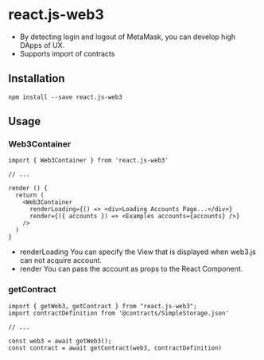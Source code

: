 # react.js-web3

- By detecting login and logout of MetaMask, you can develop high DApps of UX.
- Supports import of contracts

## Installation

`npm install --save react.js-web3`

## Usage
### Web3Container
```
import { Web3Container } from 'react.js-web3'

// ...

render () {
  return (
    <Web3Container
      renderLoading={() => <div>Loading Accounts Page...</div>}
      render={({ accounts }) => <Examples accounts={accounts} />}
    />
  )
}
```

- renderLoading 
You can specify the View that is displayed when web3.js can not acquire account.
- render
You can pass the account as props to the React Component.

### getContract

```
import { getWeb3, getContract } from "react.js-web3";
import contractDefinition from '@contracts/SimpleStorage.json'

// ...

const web3 = await getWeb3();
const contract = await getContract(web3, contractDefinition)
```
